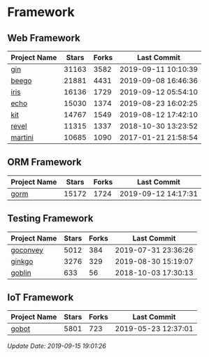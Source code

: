 # Framework

## Web Framework

| Project Name | Stars | Forks | Last Commit |
| ------------ | ----- | ----- | ----------- |
| [gin](https://github.com/gin-gonic/gin) | 31163 | 3582 | 2019-09-11 10:10:39 |
| [beego](https://github.com/astaxie/beego) | 21881 | 4431 | 2019-09-08 16:46:36 |
| [iris](https://github.com/kataras/iris) | 16136 | 1729 | 2019-09-12 05:54:10 |
| [echo](https://github.com/labstack/echo) | 15030 | 1374 | 2019-08-23 16:02:25 |
| [kit](https://github.com/go-kit/kit) | 14767 | 1549 | 2019-08-12 17:42:10 |
| [revel](https://github.com/revel/revel) | 11315 | 1337 | 2018-10-30 13:23:52 |
| [martini](https://github.com/go-martini/martini) | 10685 | 1090 | 2017-01-21 21:58:54 |

## ORM Framework

| Project Name | Stars | Forks | Last Commit |
| ------------ | ----- | ----- | ----------- |
| [gorm](https://github.com/jinzhu/gorm) | 15172 | 1724 | 2019-09-12 14:17:31 |

## Testing Framework

| Project Name | Stars | Forks | Last Commit |
| ------------ | ----- | ----- | ----------- |
| [goconvey](https://github.com/smartystreets/goconvey) | 5012 | 384 | 2019-07-31 23:36:26 |
| [ginkgo](https://github.com/onsi/ginkgo) | 3276 | 329 | 2019-08-30 15:19:07 |
| [goblin](https://github.com/franela/goblin) | 633 | 56 | 2018-10-03 17:30:13 |

## IoT Framework

| Project Name | Stars | Forks | Last Commit |
| ------------ | ----- | ----- | ----------- |
| [gobot](https://github.com/hybridgroup/gobot) | 5801 | 723 | 2019-05-23 12:37:01 |

*Update Date: 2019-09-15 19:01:26*